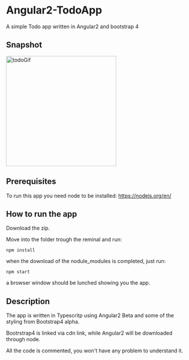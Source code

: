 # Angular2-TodoApp
A simple Todo app written in Angular2 and bootstrap 4

## Snapshot

<img width="300" alt="todoGif" src="https://cloud.githubusercontent.com/assets/11211914/17980442/ad9c8cb8-6aff-11e6-893d-2490ee11aac4.gif">

## Prerequisites

To run this app you need node to be installed: https://nodejs.org/en/

## How to run the app

Download the zip.

Move into the folder trough the reminal and run:

`npm install`

when the download of the nodule_modules is completed, just run:

`npm start`

a browser window should be lunched showing you the app.

## Description

The app is written in Typescritp using Angular2 Beta and some of the styling from Bootstrap4 alpha.

Bootrstrap4 is linked via cdn link, while Angular2 will be downloaded through node.

All the code is commented, you won't have any problem to understand it.
